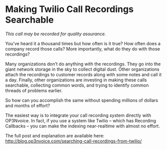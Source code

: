 Making Twilio Call Recordings Searchable
================

_This call may be recorded for quality assurance._

You’ve heard it a thousand times but how often is it true? How often does a company record those calls? More importantly, what do they do with those recordings?

Many organizations don’t do anything with the recordings. They go into the giant network storage in the sky to collect digital dust. Other organizations attach the recordings to customer records along with some notes and call it a day. Finally, other organizations are investing in making these calls searchable, collecting common words, and trying to identify common threads of problems earlier.

So how can you accomplish the same without spending millions of dollars and months of effort?

The easiest way is to integrate your call recording system directly with OP3Nvoice. In fact, if you use a system like Twilio – which has Recording Callbacks – you can make the indexing near-realtime with almost no effort.

The full post and explanation are available here:
http://blog.op3nvoice.com/searching-call-recordings-from-twilio/